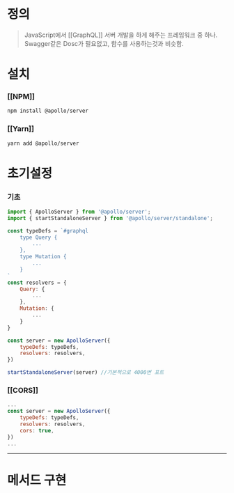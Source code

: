 # 정의

> JavaScript에서 [[GraphQL]] 서버 개발을 하게 해주는 프레임워크 중 하나.
> Swagger같은 Dosc가 필요없고, 함수를 사용하는것과 비슷함.

# 설치
### [[NPM]]
```bash
npm install @apollo/server
```
### [[Yarn]]
```bash
yarn add @apollo/server
```

# 초기설정
### 기초
```javascript
import { ApolloServer } from '@apollo/server';
import { startStandaloneServer } from '@apollo/server/standalone';

const typeDefs = `#graphql
	type Query { 
		...
	}, 
	type Mutation {
		...
	}
` 
const resolvers = { 
	Query: { 
		...
	}, 
	Mutation: {
		...
	}
} 

const server = new ApolloServer({ 
	typeDefs: typeDefs, 
	resolvers: resolvers,
}) 

startStandaloneServer(server) //기본적으로 4000번 포트
```

### [[CORS]]
```javascript
...
const server = new ApolloServer({ 
	typeDefs: typeDefs, 
	resolvers: resolvers,
	cors: true,
}) 
...
```

---
# 메서드 구현
